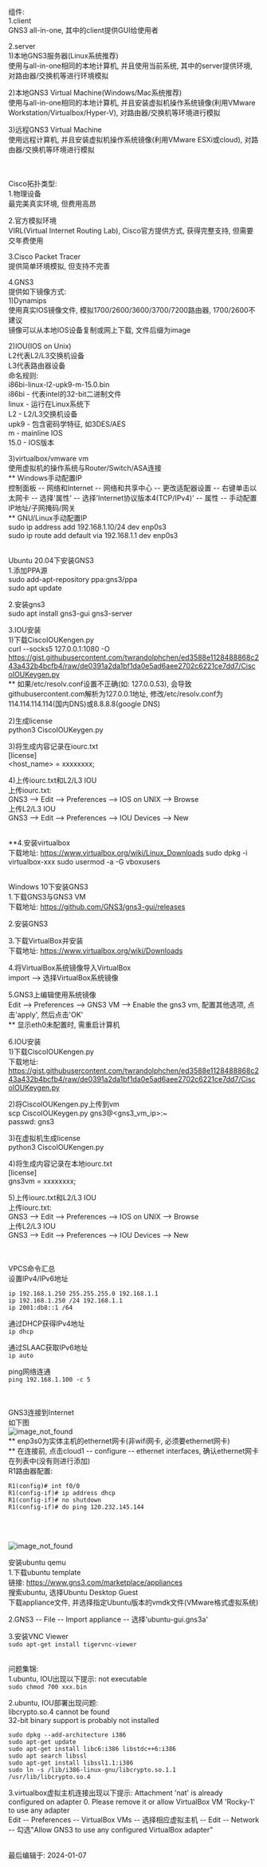 组件:<br>
1.client<br>
GNS3 all-in-one, 其中的client提供GUI给使用者<br>

2.server<br>
1)本地GNS3服务器(Linux系统推荐)<br>
使用与all-in-one相同的本地计算机, 并且使用当前系统, 其中的server提供环境, 对路由器/交换机等进行环境模拟<br>

2)本地GNS3 Virtual Machine(Windows/Mac系统推荐)<br>
使用与all-in-one相同的本地计算机, 并且安装虚拟机操作系统镜像(利用VMware Workstation/Virtualbox/Hyper-V), 对路由器/交换机等环境进行模拟<br>

3)远程GNS3 Virtual Machine<br>
使用远程计算机, 并且安装虚拟机操作系统镜像(利用VMware ESXi或cloud), 对路由器/交换机等环境进行模拟<br>
<br>
<br>


Cisco拓扑类型:<br>
1.物理设备<br>
最完美真实环境, 但费用高昂<br>

2.官方模拟环境<br>
VIRL(Virtual Internet Routing Lab), Cisco官方提供方式, 获得完整支持, 但需要交年费使用<br>

3.Cisco Packet Tracer<br>
提供简单环境模拟, 但支持不完善<br>

4.GNS3<br>
提供如下镜像方式:<br>
1)Dynamips<br>
使用真实IOS镜像文件, 模拟1700/2600/3600/3700/7200路由器, 1700/2600不建议<br>
镜像可以从本地IOS设备复制或网上下载, 文件后缀为image<br>

2)IOU(IOS on Unix)<br>
L2代表L2/L3交换机设备<br>
L3代表路由器设备<br>
命名规则:<br>
i86bi-linux-l2-upk9-m-15.0.bin<br>
i86bi - 代表intel的32-bit二进制文件<br>
linux - 运行在Linux系统下<br>
L2 - L2/L3交换机设备<br>
upk9 - 包含密码学特征, 如3DES/AES<br>
m - mainline IOS<br>
15.0 - IOS版本<br>

3)virtualbox/vmware vm<br>
使用虚拟机的操作系统与Router/Switch/ASA连接<br>
** Windows手动配置IP<br>
控制面板 -- 网络和Internet -- 网络和共享中心 -- 更改适配器设置 -- 右键单击以太网卡 -- 选择'属性' -- 选择'Internet协议版本4(TCP/IPv4)' -- 属性 -- 手动配置IP地址/子网掩码/网关<br>
** GNU/Linux手动配置IP<br>
sudo ip address add 192.168.1.10/24 dev enp0s3<br>
sudo ip route add default via 192.168.1.1 dev enp0s3<br>
<br>


Ubuntu 20.04下安装GNS3<br>
1.添加PPA源<br>
sudo add-apt-repository ppa:gns3/ppa<br>
sudo apt update<br>

2.安装gns3<br>
sudo apt install gns3-gui gns3-server<br>

3.IOU安装<br>
1)下载CiscoIOUKengen.py<br>
curl --socks5 127.0.0.1:1080 -O https://gist.githubusercontent.com/twrandolphchen/ed3588e1128488868c243a432b4bcfb4/raw/de0391a2da1bf1da0e5ad6aee2702c6221ce7dd7/CiscoIOUKeygen.py<br>
** 如果/etc/resolv.conf设置不正确(如: 127.0.0.53), 会导致githubusercontent.com解析为127.0.0.1地址, 修改/etc/resolv.conf为114.114.114.114(国内DNS)或8.8.8.8(google DNS)<br>

2)生成license<br>
python3 CiscoIOUKeygen.py<br>

3)将生成内容记录在iourc.txt<br>
[license]<br>
<host_name> = xxxxxxxx;<br>

4)上传iourc.txt和L2/L3 IOU<br>
上传iourc.txt:<br>
GNS3  -->  Edit  -->  Preferences  -->  IOS on UNIX  -->  Browse<br>
上传L2/L3 IOU<br>
GNS3  -->  Edit  -->  Preferences  -->  IOU Devices  -->  New<br>
<br>

**4.安装virtualbox<br>
下载地址: https://www.virtualbox.org/wiki/Linux_Downloads
sudo dpkg -i virtualbox-xxx
sudo usermod -a -G vboxusers <username>
<br>
<br>

Windows 10下安装GNS3<br>
1.下载GNS3与GNS3 VM<br>
下载地址: https://github.com/GNS3/gns3-gui/releases

2.安装GNS3<br>

3.下载VirtualBox并安装<br>
下载地址: https://www.virtualbox.org/wiki/Downloads<br>

4.将VirtualBox系统镜像导入VirtualBox<br>
import -->  选择VirtualBox系统镜像<br>

5.GNS3上编辑使用系统镜像<br>
Edit  -->  Preferences  -->  GNS3 VM  -->  Enable the gns3 vm, 配置其他选项, 点击'apply', 然后点击'OK'<br>
** 显示eth0未配置时, 需重启计算机<br>

6.IOU安装<br>
1)下载CiscoIOUKengen.py<br>
下载地址: https://gist.githubusercontent.com/twrandolphchen/ed3588e1128488868c243a432b4bcfb4/raw/de0391a2da1bf1da0e5ad6aee2702c6221ce7dd7/CiscoIOUKeygen.py<br>

2)将CiscoIOUKengen.py上传到vm<br>
scp CiscoIOUKeygen.py gns3@<gns3_vm_ip>:~<br>
passwd: gns3<br>

3)在虚拟机生成license<br>
python3 CiscoIOUKengen.py<br>

4)将生成内容记录在本地iourc.txt<br>
[license]<br>
gns3vm = xxxxxxxx;<br>

5)上传iourc.txt和L2/L3 IOU<br>
上传iourc.txt:<br>
GNS3  -->  Edit  -->  Preferences  -->  IOS on UNIX  -->  Browse<br>
上传L2/L3 IOU<br>
GNS3  -->  Edit  -->  Preferences  -->  IOU Devices  -->  New<br>
<br>
<br>

VPCS命令汇总<br>
设置IPv4/IPv6地址<br>
```
ip 192.168.1.250 255.255.255.0 192.168.1.1
ip 192.168.1.250 /24 192.168.1.1
ip 2001:db8::1 /64
```

通过DHCP获得IPv4地址<br>
`ip dhcp`<br>

通过SLAAC获取IPv6地址<br>
`ip auto`<br>

ping网络连通<br>
`ping 192.168.1.100 -c 5`<br>
<br>
<br>

GNS3连接到Internet<br>
如下图<br>
![image_not_found](pic/cloud.png)<br>
** enp3s0为实体主机的ethernet网卡(非wifi网卡, 必须要ethernet网卡)<br>
** 在连接前, 点击cloud1 -- configure -- ethernet interfaces, 确认ethernet网卡在列表中(没有则进行添加)<br>
R1路由器配置:<br>
```
R1(config)# int f0/0
R1(config-if)# ip address dhcp
R1(config-if)# no shutdown
R1(config-if)# do ping 120.232.145.144
```
<br>
<br>

![image_not_found](pic/ASA_with_nat.png)<br>

安装ubuntu qemu<br>
1.下载ubuntu template<br>
链接: https://www.gns3.com/marketplace/appliances<br>
搜索ubuntu, 选择Ubuntu Desktop Guest<br>
下载appliance文件, 并选择指定Ubuntu版本的vmdk文件(VMware格式虚拟系统)<br>

2.GNS3 -- File -- Import appliance -- 选择'ubuntu-gui.gns3a'<br>

3.安装VNC Viewer<br>
`sudo apt-get install tigervnc-viewer`
<br>
<br>

问题集锦:<br>
1.ubuntu, IOU出现以下提示: not executable<br>
`sudo chmod 700 xxx.bin`<br>

2.ubuntu, IOU部署出现问题:<br>
libcrypto.so.4 cannot be found<br>
32-bit binary support is probably not installed<br>
```
sudo dpkg --add-architecture i386
sudo apt-get update
sudo apt-get install libc6:i386 libstdc++6:i386
sudo apt search libssl
sudo apt-get install libssl1.1:i386
sudo ln -s /lib/i386-linux-gnu/libcrypto.so.1.1 /usr/lib/libcrypto.so.4
```

3.virtualbox虚拟主机连接出现以下提示: Attachment 'nat' is already configured on adapter 0. Please remove it or allow VirtualBox VM 'Rocky-1' to use any adapter<br>
Edit -- Preferences -- VirtualBox VMs -- 选择相应虚拟主机 -- Edit -- Network -- 勾选"Allow GNS3 to use any configured VirtualBox adapter"
<br>
<br>

最后编辑于: 2024-01-07
